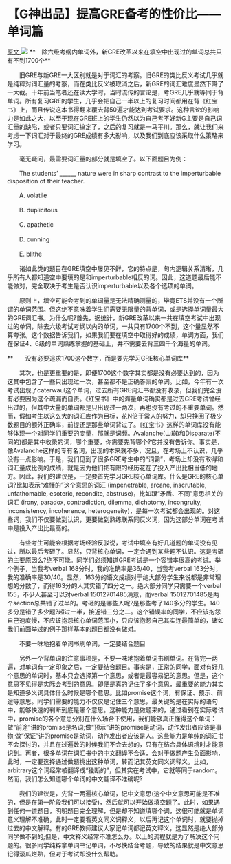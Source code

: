 # 【G神出品】提高GRE备考的性价比——单词篇


[原文 ](https://mp.weixinbridge.com/mp/wapredirect?url=http%3A%2F%2Fgre.xdf.cn%2F201501%2F10196346.html)
 ![](http://5b0988e595225.cdn.sohucs.com/images/20181110/249d683408c44c76ac6cefcfe0dec24e.jpeg)
**　除六级考纲内单词外，新GRE改革以来在填空中出现过的单词总共只有不到1700个**

　　旧GRE与新GRE一大区别就是对于词汇的考察。旧GRE的类比反义考试几乎就是纯粹对词汇量的考察，而在类比反义被取消之后，新GRE的词汇难度显然下降了一大截。十年前当笔者还在读大学时，当时流传的言论是，考GRE几乎就等同于背单词。所有复习GRE的学生，几乎会把自己一半以上的复习时间都用在背《红宝书》上，而且传说这本书得翻来覆去背50遍才能达到考试要求。这种言论的影响力是如此之大，以至于现在GRE班上的学生仍然以为自己考不好新G主要是自己词汇量的缺陷，或者只要词汇搞定了，之后的复习就是一马平川。那么，就让我们来考虑一下词汇对于最终的GRE成绩有多大影响，以及我们到底应该采取什么策略来学习。

　　毫无疑问，最需要词汇量的部分就是填空了。以下面题目为例：

　　The students’ ______ nature were in sharp contrast to the imperturbable disposition of their teacher.

　　A. volatile

　　B. duplicitous

　　C. apathetic

　　D. cunning

　　E. blithe

　　诸如此类的题目在GRE填空中屡见不鲜，它的特点是，句内逻辑关系清晰，几乎所有人都知道空中要填的是和imperturbable相反的词。因此，这道题最后能不能做对，完全取决于考生是否认识imperturbable以及各个选项的单词。

　　原则上，填空可能会考到的单词量是无法精确测量的，毕竟ETS并没有一个所谓的单词范围。但这绝不意味着学生们需要无限量的背单词，或是选择单词量最大的GRE词汇书。为什么呢?首先，据统计，新GRE改革以来一共在填空考试中出现过的单词，除去六级考试考纲以内的单词，一共只有1700个不到，这个量显然不算夸张。这个数据告诉我们，如果我们要在填空中取得好的成绩，单词方面，我们在保证4、6级的单词熟练掌握的基础上，并不需要去背三四千个海量的单词。

**　　没有必要追求1700这个数字，而是要先学习GRE核心单词库**

　　其次，也是更重要的是，即便1700这个数字其实都是没有必要达到的，因为这其中包含了一些只出现过一次，甚至都不是正确答案的单词。比如，今年有一次考试出现了caterwaul这个单词，过去所有GRE词汇书都没有收录，但我们完全没有必要因为这个疏漏而自责。《红宝书》中的海量单词确实都是过去GRE考试曾经出过的，但其中大量的单词都是只出现过一两次，再也没有考过的不重要单词。然而，假如考生以这么大的词汇库作为目标，花N倍于常人的努力，却只换回了极少数题目的额外正确率，前提还是那些单词背过了。《红宝书》这样的单词库没有能够体现一个对同学们重要的变量，那就是词频。Avalanche(山崩)和Disparate(不同的)都是其中收录的词，哪个重要，你需要先背哪个?它并没有告诉你。事实是，像Avalanche这样的专有名词，出现的本来就不多，况且，在考场上不认识，几乎没有一点影响。于是，我们见到了很多GRE考生中的“词霸”，考场上却没有取得和词汇量成比例的成绩，就是因为他们把有限的经历花在了投入产出比相当低的地方。因此，我们的建议是，一定要首先学习GRE核心单词库。什么是GRE的核心单词?比如表示“难懂的”这个意思的词汇 (impenetrable, arcane, inscrutable, unfathomable, esoteric, recondite, abstruse)，比如跟“矛盾、不同”意思相关的词汇 (irony, paradox, contradiction, dilemma, dichotomy, incongruity, inconsistency, incoherence, heterogeneity)，是每一次考试都会出现的。对这些词，我们不仅要做到认识，更要做到熟练联系同反义词，因为这部分单词在考试中是投入产出比最高的。

　　有些考生可能会根据考场经验反驳说，考试中填空有好几道题的单词没有见过，所以最后考砸了。显然，只背核心单词，一定会遇到某些题不认识。这是考砸的主要原因么?绝不可能。同学们必须知道GRE考试是一个容错率很高的考试。举个例子，当我考verbal 168分时，我的准确率是36/40，当我考verbal 163分时，我的准确率是30/40。显然，163分的语文成绩对于绝大部分学生来说都是非常理想的分数了，而得163分的人其实错了四分之一。绝大部分同学只需要一个verbal 155，不少人甚至可以对verbal 15012701485满意，而verbal 15012701485是两个section总共错了过半的。考砸的是哪些人呢?是那些考了140多分的学生。140多分是错了多少题?超过一半，接近错三分之二。这个错误率的同学，不应该抱怨自己速度慢，不应该抱怨核心单词范围小，只应该抱怨自己其实连最简单的，诸如我们前面举过的例子那样基本的题目都没有做对。

　　不要一味地抱着单词书刷单词，一定要结合题目

　　另外一个背单词的注意事项是，不要一味地抱着单词书刷单词。在背完一两遍，对单词有一定印象之后，一定要结合题目。事实是，正常的同学，面对有好几个意思的单词时，基本只会选择第一个意思，或者是最容易记的意思。但是，这个意思不见得是实际会考到的意思。即便是真的记住了多个意思，最重要的能力其实是知道多义词具体什么时候是哪个意思。比如promise这个词，有保证、预示、前途等意思。同学们需要的能力不仅仅是记住三个意思，最关键的是在实际的语句中，能够快速的判断到底是哪个意思。这种能力是做题来的，通过看到在实际考试中，promise的各个意思分别在什么场合下使用，我们能够真正懂得这个单词：做“前途”讲的promise是名词;做“预示”讲的promise是动词，动作发出者应该是事物;做“保证”讲的promise是动词，动作发出者应该是人。这些能力是单纯的词汇书不会探讨的，并且在过遍数的时候我们不会去想的，只有在结合具体语境时才能意识到。再者，很多单词在词汇书中的中文翻译不合适，会对于做题产生负面影响，此时，一定要选择通过做题挑出这种单词，转而记其英文同义词释义。比如，arbitrary这个词经常被翻译成“独断的”，但其实在考试中，它就等同于random。然而，我们怎么知道哪个单词的中文翻译不准确呢?

　　我们的建议是，先背一两遍核心单词，记中文意思(这个中文意思可能是不准的，但是在第一阶段我们可以接受)，然后就可以开始做填空题了。此时，如果遇到任何一道题目，明明题目完全理解，但是却不知道填哪个词，这很可能就是单词意义理解不准确，此时一定要看英文同义词释义，以后再记这个单词时，就要抛掉过去的中文解释。有的GRE教师建议大家记单词都记英文释义，这显然是绝大部分同学做不到的;但是，中文释义经常不准怎么办。以上的流程就是为了解决这个问题的。很多同学纯粹拿单词书记单词，不尽快结合考题，导致的结果就是中文意思记得滚瓜烂熟，但对于考试却没什么帮助。

